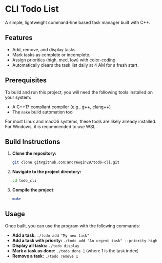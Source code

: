 # CLI Todo List

A simple, lightweight command-line based task manager built with C++.

## Features

- Add, remove, and display tasks.
- Mark tasks as complete or incomplete.
- Assign priorities (high, med, low) with color-coding.
- Automatically clears the task list daily at 4 AM for a fresh start.

## Prerequisites

To build and run this project, you will need the following tools installed on your system:

- A C++17 compliant compiler (e.g., g++, clang++)
- The `make` build automation tool

For most Linux and macOS systems, these tools are likely already installed. For Windows, it is recommended to use WSL.

## Build Instructions

1.  **Clone the repository:**
    ```sh
    git clone git@github.com:andrewqin29/todo-cli.git
    ```
2.  **Navigate to the project directory:**
    ```sh
    cd todo_cli
    ```
3.  **Compile the project:**
    ```sh
    make
    ```
    
## Usage

Once built, you can use the program with the following commands:

- **Add a task:** `./todo add "My new task"`
- **Add a task with priority:** `./todo add "An urgent task" --priority high`
- **Display all tasks:** `./todo display`
- **Mark a task as done:** `./todo done 1` (where 1 is the task index)
- **Remove a task:** `./todo remove 1`

